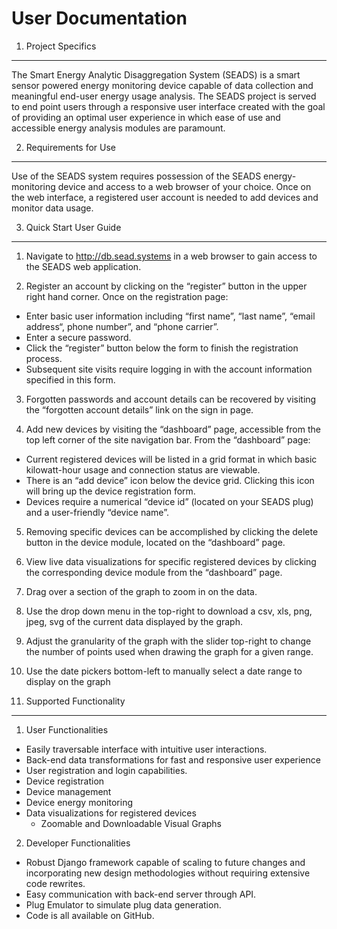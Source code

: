User Documentation
===
1. Project Specifics 
---
The Smart Energy Analytic Disaggregation System (SEADS) is a smart sensor powered energy monitoring device capable of data collection and meaningful end-user energy usage analysis. The SEADS project is served to end point users through a responsive user interface created with the goal of providing an optimal user experience in which ease of use and accessible energy analysis modules are paramount.

2. Requirements for Use
---
Use of the SEADS system requires possession of the SEADS energy-monitoring device and access to a web browser of your choice. Once on the web interface, a registered user account is needed to add devices and monitor data usage. 

3. Quick Start User Guide
---
1. Navigate to http://db.sead.systems in a web browser to gain access to the SEADS web application.

2. Register an account by clicking on the “register” button in the upper right hand corner. Once on the registration page:
  * Enter basic user information including “first name”, “last name”,  “email address“, phone number”, and “phone carrier”.
  * Enter a secure password.
  * Click the “register” button below the form to finish the registration process.
  * Subsequent site visits require logging in with the account information specified in this form.

3. Forgotten passwords and account details can be recovered by visiting the “forgotten account details” link on the sign in page.

4. Add new devices by visiting the “dashboard” page, accessible from the top left corner of the site navigation bar. From the “dashboard” page:
  * Current registered devices will be listed in a grid format in which basic kilowatt-hour usage and connection status are viewable.
  * There is an “add device” icon below the device grid. Clicking this icon will bring up the device registration form. 
  * Devices require a numerical “device id” (located on your SEADS plug) and a user-friendly “device name”.

5. Removing specific devices can be accomplished by clicking the delete button in the device module, located on the “dashboard” page.

6. View live data visualizations for specific registered devices by clicking the corresponding device module from the “dashboard” page.

7. Drag over a section of the graph to zoom in on the data.

8. Use the drop down menu in the top-right to download a csv, xls, png, jpeg, svg of the current data displayed by the graph.

9.  Adjust the granularity of the graph with the slider top-right to change the number of points used when drawing the graph for a given range.

10. Use the date pickers bottom-left to manually select a date range to display on the graph

4. Supported Functionality
---	
1. User Functionalities
 * Easily traversable interface with intuitive user interactions.
 * Back-end data transformations for fast and responsive user experience
 * User registration and login capabilities.
 * Device registration
 * Device management
 * Device energy monitoring
 * Data visualizations for registered devices
	* Zoomable and Downloadable Visual Graphs

2. Developer Functionalities
 * Robust Django framework capable of scaling to future changes and incorporating new design methodologies without requiring extensive code rewrites.
 * Easy communication with back-end server through API.
 * Plug Emulator to simulate plug data generation.
 * Code is all available on GitHub.

